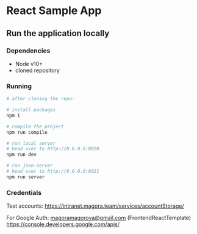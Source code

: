 # React Sample App

## Run the application locally

### Dependencies
- Node v10+
- cloned repository

### Running

```bash
# after cloning the repo:

# install packages
npm i

# compile the project
npm run compile

# run local server
# head over to http://0.0.0.0:8020
npm run dev

# run json-server
# head over to http://0.0.0.0:8021
npm run server

```

### Credentials
Test accounts: https://intranet.magora.team/services/accountStorage/

For Google Auth: magoramagorova@gmail.com (FrontendReactTemplate)
https://console.developers.google.com/apis/
